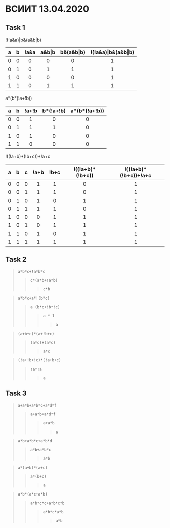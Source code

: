 # ВСИИТ 13.04.2020

## Task 1

!(!a&a)|b&(a&b|b) 

| a | b | !a&a | a&b\|b | b&(a&b\|b) | !(!a&a)\|b&(a&b\|b) |
|:-:|:-:|:----:|:------:|:----------:|:-------------------:|
| 0 | 0 |  0   |   0    |     0      |          1          |
| 0 | 1 |  0   |   1    |     1      |          1          |
| 1 | 0 |  0   |   0    |     0      |          1          |
| 1 | 1 |  0   |   1    |     1      |          1          |

a*(b*(!a+!b))

| a | b | !a+!b | b\*(!a+!b) | a\*(b\*(!a+!b)) |
|:-:|:-:|:-----:|:---------:|:-------------:|
| 0 | 0 |   1   |     0     |       0       |
| 0 | 1 |   1   |     1     |       0       |
| 1 | 0 |   1   |     0     |       0       |
| 1 | 1 |   0   |     0     |       0       |

!((!a+b)*(!b+c))+!a+c

| a | b | c | !a+b | !b+c | !((!a+b)\*(!b+c)) | !((!a+b)\*(!b+c))+!a+c |
|:-:|:-:|:-:|:----:|:----:|:-----------------:|:----------------------:|
| 0 | 0 | 0 |  1   |  1   |         0         |           1            |
| 0 | 0 | 1 |  1   |  1   |         0         |           1            |
| 0 | 1 | 0 |  1   |  0   |         1         |           1            |
| 0 | 1 | 1 |  1   |  1   |         0         |           1            |
| 1 | 0 | 0 |  0   |  1   |         1         |           1            |
| 1 | 0 | 1 |  0   |  1   |         1         |           1            |
| 1 | 1 | 0 |  1   |  0   |         1         |           1            |
| 1 | 1 | 1 |  1   |  1   |         1         |           1            |

## Task 2

> `a*b*c+!a*b*c`
> > `c*(a*b+!a*b)`
> > > `c*b`

> `a*b*c+a*!(b*c)`
> > `a (b*c+!b*!c)`
> > > `a * 1`
> > > > `a`

> `(a+b+c)*(a+!b+c)`
> > `(a*c)+(a*c)`
> > > `a*c`

> `(!a+!b+!c)*(!a+b+c)`
> > `!a*!a`
> > > `a`

## Task 3

> `a+a*b+a*b*c+a*d*f`
> > `a+a*b+a*d*f`
> > > `a+a*b`
> > > > `a`

> `a*b+a*b*c+a*b*d`
> > `a*b+a*b*c`
> > > `a*b`

> `a*(a+b)*(a+c)`
> > `a*(b+c)`
> > > `a`

> `a*b*(a*c+a*b)`
> > `a*b*c*c+a*b*c*b`
> > > `a*b*c*a*b`
> > > > `a*b`

